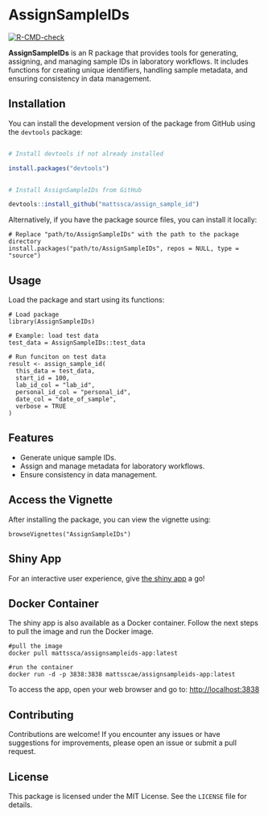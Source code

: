 # AssignSampleIDs

[![R-CMD-check](https://github.com/mattssca/assign_sample_id/actions/workflows/main.yml/badge.svg)](https://github.com/mattssca/assign_sample_id/actions/workflows/main.yml)


**AssignSampleIDs** is an R package that provides tools for generating, assigning, and managing sample IDs in laboratory workflows. It includes functions for creating unique identifiers, handling sample metadata, and ensuring consistency in data management.

## Installation

You can install the development version of the package from GitHub using the `devtools` package:

```r

# Install devtools if not already installed

install.packages("devtools")


# Install AssignSampleIDs from GitHub

devtools::install_github("mattssca/assign_sample_id")
```

Alternatively, if you have the package source files, you can install it locally:

```
# Replace "path/to/AssignSampleIDs" with the path to the package directory
install.packages("path/to/AssignSampleIDs", repos = NULL, type = "source")
```

## Usage

Load the package and start using its functions:

```
# Load package
library(AssignSampleIDs)

# Example: load test data
test_data = AssignSampleIDs::test_data

# Run funciton on test data
result <- assign_sample_id(
  this_data = test_data,
  start_id = 100,
  lab_id_col = "lab_id",
  personal_id_col = "personal_id",
  date_col = "date_of_sample",
  verbose = TRUE
)
```

## Features

* Generate unique sample IDs.
* Assign and manage metadata for laboratory workflows.
* Ensure consistency in data management.

## Access the Vignette

After installing the package, you can view the vignette using:

```
browseVignettes("AssignSampleIDs")
```

## Shiny App
For an interactive user experience, give [the shiny app](https://mattsada.shinyapps.io/shiny-app/) a go!

## Docker Container
The shiny app is also available as a Docker container. Follow the next steps to pull the image and run the Docker image.

```
#pull the image
docker pull mattssca/assignsampleids-app:latest

#run the container
docker run -d -p 3838:3838 mattsscae/assignsampleids-app:latest
```
To access the app, open your web browser and go to: [http://localhost:3838](http://localhost:3838)

## Contributing

Contributions are welcome! If you encounter any issues or have suggestions for improvements, please open an issue or submit a pull request.

## License

This package is licensed under the MIT License. See the `LICENSE` file for details.
